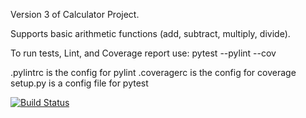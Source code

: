 Version 3 of Calculator Project.

Supports basic arithmetic functions (add, subtract, multiply, divide).

To run tests, Lint, and Coverage report use:
pytest --pylint --cov

.pylintrc is the config for pylint .coveragerc is the config for coverage setup.py is a config file for pytest

[![Build Status](https://app.travis-ci.com/mohamedrachid8892/calcv1.svg?branch=main)](https://app.travis-ci.com/mohamedrachid8892/calcv1)
